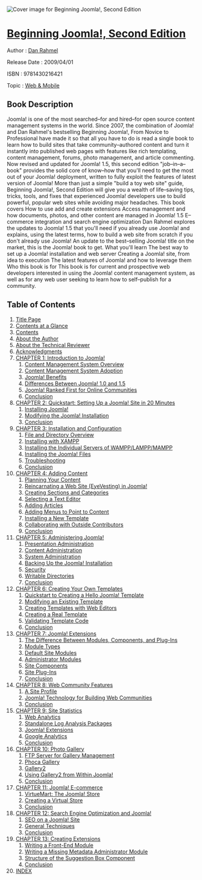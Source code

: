 ![Cover image for Beginning Joomla!, Second Edition](https://imgdetail.ebookreading.net/cover/cover/web_mobile/EB9781430216421.jpg)

[Beginning Joomla!, Second Edition](https://ebookreading.net/view/book/Beginning+Joomla%21%2C+Second+Edition-EB9781430216421_1.html "Beginning Joomla!, Second Edition")
====================================================================================================================

Author : [Dan Rahmel](https://ebookreading.net/search/author/Dan+Rahmel)

Release Date : 2009/04/01

ISBN : 9781430216421

Topic : [Web & Mobile](https://ebookreading.net/search/category/web-mobile)

Book Description
-----------------

Joomla! is one of the most searched–for and hired–for open source content management systems in the world. Since 2007, the combination of Joomla! and Dan Rahmel's bestselling Beginning Joomla!, From Novice to Professional have made it so that all you have to do is read a single book to learn how to build sites that take community–authored content and turn it instantly into published web pages with features like rich templating, content management, forums, photo management, and article commenting.
Now revised and updated for Joomla! 1.5, this second edition "job–in–a–book" provides the solid core of know–how that you'll need to get the most out of your Joomla! deployment, written to fully exploit the features of latest version of Joomla! More than just a simple "build a toy web site" guide, Beginning Joomla!, Second Edition will give you a wealth of life–saving tips, tricks, tools, and fixes that experienced Joomla! developers use to build powerful, popular web sites while avoiding major headaches. This book covers
How to use add and create extensions
Access management and how documents, photos, and other content are managed in Joomla! 1.5
E–commerce integration and search engine optimization
Dan Rahmel explores the updates to Joomla! 1.5 that you'll need if you already use Joomla! and explains, using the latest terms, how to build a web site from scratch if you don't already use Joomla! An update to the best–selling Joomla! title on the market, this is the Joomla! book to get.
What you'll learn
The best way to set up a Joomla! installation and web server
Creating a Joomla! site, from idea to execution
The latest features of Joomla! and how to leverage them
Who this book is for
This book is for current and prospective web developers interested in using the Joomla! content management system, as well as for any web user seeking to learn how to self–publish for a community.
              
Table of Contents
-----------------

1. [Title Page](https://ebookreading.net/view/book/Beginning+Joomla%21%2C+Second+Edition-EB9781430216421_2.html)
1. [Contents at a Glance](https://ebookreading.net/view/book/Beginning+Joomla%21%2C+Second+Edition-EB9781430216421_4.html#contents_at_a_glanc)
1. [Contents](https://ebookreading.net/view/book/Beginning+Joomla%21%2C+Second+Edition-EB9781430216421_5.html#contents)
1. [About the Author](https://ebookreading.net/view/book/Beginning+Joomla%21%2C+Second+Edition-EB9781430216421_6.html#about_the_author)
1. [About the Technical Reviewer](https://ebookreading.net/view/book/Beginning+Joomla%21%2C+Second+Edition-EB9781430216421_7.html#about_the_technical)
1. [Acknowledgments](https://ebookreading.net/view/book/Beginning+Joomla%21%2C+Second+Edition-EB9781430216421_8.html#acknowledgments)
1. [CHAPTER 1: Introduction to Joomla!](https://ebookreading.net/view/book/Beginning+Joomla%21%2C+Second+Edition-EB9781430216421_9.html#introduction_to_joo)
    1. [Content Management System Overview](https://ebookreading.net/view/book/Beginning+Joomla%21%2C+Second+Edition-EB9781430216421_9.html#content_management_)
    1. [Content Management System Adoption](https://ebookreading.net/view/book/Beginning+Joomla%21%2C+Second+Edition-EB9781430216421_9.html#content_management_)
    1. [Joomla! Benefits](https://ebookreading.net/view/book/Beginning+Joomla%21%2C+Second+Edition-EB9781430216421_9.html#joomla_exclamation_)
    1. [Differences Between Joomla! 1.0 and 1.5](https://ebookreading.net/view/book/Beginning+Joomla%21%2C+Second+Edition-EB9781430216421_9.html#differences_between)
    1. [Joomla! Ranked First for Online Communities](https://ebookreading.net/view/book/Beginning+Joomla%21%2C+Second+Edition-EB9781430216421_9.html#joomla_exclamation_)
    1. [Conclusion](https://ebookreading.net/view/book/Beginning+Joomla%21%2C+Second+Edition-EB9781430216421_9.html#conclusion)
1. [CHAPTER 2: Quickstart: Setting Up a Joomla! Site in 20 Minutes](https://ebookreading.net/view/book/Beginning+Joomla%21%2C+Second+Edition-EB9781430216421_10.html#quickstart_colon_se)
    1. [Installing Joomla!](https://ebookreading.net/view/book/Beginning+Joomla%21%2C+Second+Edition-EB9781430216421_10.html#installing_joomla_e)
    1. [Modifying the Joomla! Installation](https://ebookreading.net/view/book/Beginning+Joomla%21%2C+Second+Edition-EB9781430216421_10.html#modifying_the_jooml)
    1. [Conclusion](https://ebookreading.net/view/book/Beginning+Joomla%21%2C+Second+Edition-EB9781430216421_10.html#conclusion-id1)
1. [CHAPTER 3: Installation and Configuration](https://ebookreading.net/view/book/Beginning+Joomla%21%2C+Second+Edition-EB9781430216421_11.html#installation_and_co)
    1. [File and Directory Overview](https://ebookreading.net/view/book/Beginning+Joomla%21%2C+Second+Edition-EB9781430216421_11.html#file_and_directory_)
    1. [Installing with XAMPP](https://ebookreading.net/view/book/Beginning+Joomla%21%2C+Second+Edition-EB9781430216421_11.html#installing_with_xam)
    1. [Installing the Individual Servers of WAMPP/LAMPP/MAMPP](https://ebookreading.net/view/book/Beginning+Joomla%21%2C+Second+Edition-EB9781430216421_11.html#installing_the_indi)
    1. [Installing the Joomla! Files](https://ebookreading.net/view/book/Beginning+Joomla%21%2C+Second+Edition-EB9781430216421_11.html#installing_the_joom)
    1. [Troubleshooting](https://ebookreading.net/view/book/Beginning+Joomla%21%2C+Second+Edition-EB9781430216421_11.html#troubleshooting)
    1. [Conclusion](https://ebookreading.net/view/book/Beginning+Joomla%21%2C+Second+Edition-EB9781430216421_11.html#conclusion-id2)
1. [CHAPTER 4: Adding Content](https://ebookreading.net/view/book/Beginning+Joomla%21%2C+Second+Edition-EB9781430216421_12.html#adding_content)
    1. [Planning Your Content](https://ebookreading.net/view/book/Beginning+Joomla%21%2C+Second+Edition-EB9781430216421_12.html#planning_your_conte)
    1. [Reincarnating a Web Site (EyeVesting) in Joomla!](https://ebookreading.net/view/book/Beginning+Joomla%21%2C+Second+Edition-EB9781430216421_12.html#reincarnating_a_web)
    1. [Creating Sections and Categories](https://ebookreading.net/view/book/Beginning+Joomla%21%2C+Second+Edition-EB9781430216421_12.html#creating_sections_a)
    1. [Selecting a Text Editor](https://ebookreading.net/view/book/Beginning+Joomla%21%2C+Second+Edition-EB9781430216421_12.html#selecting_a_text_ed)
    1. [Adding Articles](https://ebookreading.net/view/book/Beginning+Joomla%21%2C+Second+Edition-EB9781430216421_12.html#adding_articles)
    1. [Adding Menus to Point to Content](https://ebookreading.net/view/book/Beginning+Joomla%21%2C+Second+Edition-EB9781430216421_12.html#adding_menus_to_poi)
    1. [Installing a New Template](https://ebookreading.net/view/book/Beginning+Joomla%21%2C+Second+Edition-EB9781430216421_12.html#installing_a_new_te)
    1. [Collaborating with Outside Contributors](https://ebookreading.net/view/book/Beginning+Joomla%21%2C+Second+Edition-EB9781430216421_12.html#collaborating_with_)
    1. [Conclusion](https://ebookreading.net/view/book/Beginning+Joomla%21%2C+Second+Edition-EB9781430216421_12.html#conclusion-id3)
1. [CHAPTER 5: Administering Joomla!](https://ebookreading.net/view/book/Beginning+Joomla%21%2C+Second+Edition-EB9781430216421_13.html#administering_jooml)
    1. [Presentation Administration](https://ebookreading.net/view/book/Beginning+Joomla%21%2C+Second+Edition-EB9781430216421_13.html#presentation_admini)
    1. [Content Administration](https://ebookreading.net/view/book/Beginning+Joomla%21%2C+Second+Edition-EB9781430216421_13.html#content_administrat)
    1. [System Administration](https://ebookreading.net/view/book/Beginning+Joomla%21%2C+Second+Edition-EB9781430216421_13.html#system_administrati)
    1. [Backing Up the Joomla! Installation](https://ebookreading.net/view/book/Beginning+Joomla%21%2C+Second+Edition-EB9781430216421_13.html#backing_up_the_joom)
    1. [Security](https://ebookreading.net/view/book/Beginning+Joomla%21%2C+Second+Edition-EB9781430216421_13.html#security)
    1. [Writable Directories](https://ebookreading.net/view/book/Beginning+Joomla%21%2C+Second+Edition-EB9781430216421_13.html#writable_directorie)
    1. [Conclusion](https://ebookreading.net/view/book/Beginning+Joomla%21%2C+Second+Edition-EB9781430216421_13.html#conclusion-id4)
1. [CHAPTER 6: Creating Your Own Templates](https://ebookreading.net/view/book/Beginning+Joomla%21%2C+Second+Edition-EB9781430216421_14.html#creating_your_own_t)
    1. [Quickstart to Creating a Hello Joomla! Template](https://ebookreading.net/view/book/Beginning+Joomla%21%2C+Second+Edition-EB9781430216421_14.html#quickstart_to_creat)
    1. [Modifying an Existing Template](https://ebookreading.net/view/book/Beginning+Joomla%21%2C+Second+Edition-EB9781430216421_14.html#modifying_an_existi)
    1. [Creating Templates with Web Editors](https://ebookreading.net/view/book/Beginning+Joomla%21%2C+Second+Edition-EB9781430216421_14.html#creating_templates_)
    1. [Creating a Real Template](https://ebookreading.net/view/book/Beginning+Joomla%21%2C+Second+Edition-EB9781430216421_14.html#creating_a_real_tem)
    1. [Validating Template Code](https://ebookreading.net/view/book/Beginning+Joomla%21%2C+Second+Edition-EB9781430216421_14.html#validating_template)
    1. [Conclusion](https://ebookreading.net/view/book/Beginning+Joomla%21%2C+Second+Edition-EB9781430216421_14.html#conclusion-id5)
1. [CHAPTER 7: Joomla! Extensions](https://ebookreading.net/view/book/Beginning+Joomla%21%2C+Second+Edition-EB9781430216421_15.html#joomla_exclamation_)
    1. [The Difference Between Modules, Components, and Plug-Ins](https://ebookreading.net/view/book/Beginning+Joomla%21%2C+Second+Edition-EB9781430216421_15.html#the_difference_betw)
    1. [Module Types](https://ebookreading.net/view/book/Beginning+Joomla%21%2C+Second+Edition-EB9781430216421_15.html#module_types)
    1. [Default Site Modules](https://ebookreading.net/view/book/Beginning+Joomla%21%2C+Second+Edition-EB9781430216421_15.html#default_site_module)
    1. [Administrator Modules](https://ebookreading.net/view/book/Beginning+Joomla%21%2C+Second+Edition-EB9781430216421_15.html#administrator_modul)
    1. [Site Components](https://ebookreading.net/view/book/Beginning+Joomla%21%2C+Second+Edition-EB9781430216421_15.html#site_components)
    1. [Site Plug-Ins](https://ebookreading.net/view/book/Beginning+Joomla%21%2C+Second+Edition-EB9781430216421_15.html#site_plug-ins)
    1. [Conclusion](https://ebookreading.net/view/book/Beginning+Joomla%21%2C+Second+Edition-EB9781430216421_15.html#conclusion-id6)
1. [CHAPTER 8: Web Community Features](https://ebookreading.net/view/book/Beginning+Joomla%21%2C+Second+Edition-EB9781430216421_16.html#web_community_featu)
    1. [A Site Profile](https://ebookreading.net/view/book/Beginning+Joomla%21%2C+Second+Edition-EB9781430216421_16.html#a_site_profile)
    1. [Joomla! Technology for Building Web Communities](https://ebookreading.net/view/book/Beginning+Joomla%21%2C+Second+Edition-EB9781430216421_16.html#joomla_exclamation_)
    1. [Conclusion](https://ebookreading.net/view/book/Beginning+Joomla%21%2C+Second+Edition-EB9781430216421_16.html#conclusion-id7)
1. [CHAPTER 9: Site Statistics](https://ebookreading.net/view/book/Beginning+Joomla%21%2C+Second+Edition-EB9781430216421_17.html#site_statistics)
    1. [Web Analytics](https://ebookreading.net/view/book/Beginning+Joomla%21%2C+Second+Edition-EB9781430216421_17.html#web_analytics)
    1. [Standalone Log Analysis Packages](https://ebookreading.net/view/book/Beginning+Joomla%21%2C+Second+Edition-EB9781430216421_17.html#standalone_log_anal)
    1. [Joomla! Extensions](https://ebookreading.net/view/book/Beginning+Joomla%21%2C+Second+Edition-EB9781430216421_17.html#joomla_exclamation_)
    1. [Google Analytics](https://ebookreading.net/view/book/Beginning+Joomla%21%2C+Second+Edition-EB9781430216421_17.html#google_analytics)
    1. [Conclusion](https://ebookreading.net/view/book/Beginning+Joomla%21%2C+Second+Edition-EB9781430216421_17.html#conclusion-id8)
1. [CHAPTER 10: Photo Gallery](https://ebookreading.net/view/book/Beginning+Joomla%21%2C+Second+Edition-EB9781430216421_18.html#photo_gallery)
    1. [FTP Server for Gallery Management](https://ebookreading.net/view/book/Beginning+Joomla%21%2C+Second+Edition-EB9781430216421_18.html#ftp_server_for_gall)
    1. [Phoca Gallery](https://ebookreading.net/view/book/Beginning+Joomla%21%2C+Second+Edition-EB9781430216421_18.html#phoca_gallery)
    1. [Gallery2](https://ebookreading.net/view/book/Beginning+Joomla%21%2C+Second+Edition-EB9781430216421_18.html#gallery2)
    1. [Using Gallery2 from Within Joomla!](https://ebookreading.net/view/book/Beginning+Joomla%21%2C+Second+Edition-EB9781430216421_18.html#using_gallery2_from)
    1. [Conclusion](https://ebookreading.net/view/book/Beginning+Joomla%21%2C+Second+Edition-EB9781430216421_18.html#conclusion-id9)
1. [CHAPTER 11: Joomla! E-commerce](https://ebookreading.net/view/book/Beginning+Joomla%21%2C+Second+Edition-EB9781430216421_19.html#joomla_exclamation_)
    1. [VirtueMart: The Joomla! Store](https://ebookreading.net/view/book/Beginning+Joomla%21%2C+Second+Edition-EB9781430216421_19.html#virtuemart_colon_th)
    1. [Creating a Virtual Store](https://ebookreading.net/view/book/Beginning+Joomla%21%2C+Second+Edition-EB9781430216421_19.html#creating_a_virtual_)
    1. [Conclusion](https://ebookreading.net/view/book/Beginning+Joomla%21%2C+Second+Edition-EB9781430216421_19.html#conclusion-id10)
1. [CHAPTER 12: Search Engine Optimization and Joomla!](https://ebookreading.net/view/book/Beginning+Joomla%21%2C+Second+Edition-EB9781430216421_20.html#search_engine_optim)
    1. [SEO on a Joomla! Site](https://ebookreading.net/view/book/Beginning+Joomla%21%2C+Second+Edition-EB9781430216421_20.html#seo_on_a_joomla_exc)
    1. [General Techniques](https://ebookreading.net/view/book/Beginning+Joomla%21%2C+Second+Edition-EB9781430216421_20.html#general_techniques)
    1. [Conclusion](https://ebookreading.net/view/book/Beginning+Joomla%21%2C+Second+Edition-EB9781430216421_20.html#conclusion-id11)
1. [CHAPTER 13: Creating Extensions](https://ebookreading.net/view/book/Beginning+Joomla%21%2C+Second+Edition-EB9781430216421_21.html#creating_extensions)
    1. [Writing a Front-End Module](https://ebookreading.net/view/book/Beginning+Joomla%21%2C+Second+Edition-EB9781430216421_21.html#writing_a_front-end)
    1. [Writing a Missing Metadata Administrator Module](https://ebookreading.net/view/book/Beginning+Joomla%21%2C+Second+Edition-EB9781430216421_21.html#writing_a_missing_m)
    1. [Structure of the Suggestion Box Component](https://ebookreading.net/view/book/Beginning+Joomla%21%2C+Second+Edition-EB9781430216421_21.html#structure_of_the_su)
    1. [Conclusion](https://ebookreading.net/view/book/Beginning+Joomla%21%2C+Second+Edition-EB9781430216421_21.html#conclusion-id12)
1. [INDEX](https://ebookreading.net/view/book/Beginning+Joomla%21%2C+Second+Edition-EB9781430216421_22.html#index)
